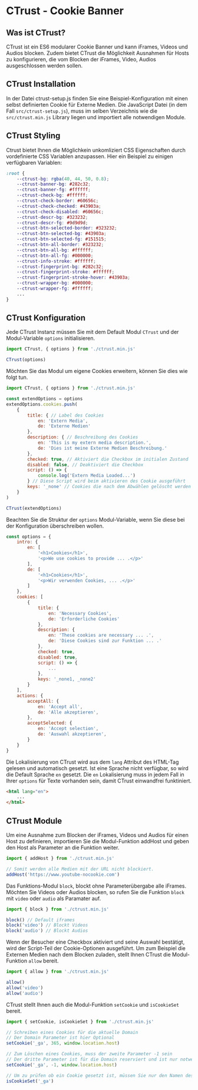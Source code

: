 # CTrust - Cookie Banner

## Was ist CTrust?

CTrust ist ein ES6 modularer Cookie Banner und kann iFrames, Videos und Audios blocken. Zudem bietet CTrust die Möglichkeit Ausnahmen für Hosts zu konfigurieren, die vom Blocken der iFrames, Video, Audios ausgeschlossen werden sollen.

## CTrust Installation

In der Datei ctrust-setup.js finden Sie eine Beispiel-Konfiguration mit einen selbst definierten Cookie für Externe Medien. Die JavaScript Datei (in dem Fall `src/ctrust-setup.js`), muss im selben Verzeichnis wie die `src/ctrust.min.js` Library liegen und importiert alle notwendigen Module.

## CTrust Styling

Ctrust bietet Ihnen die Möglichkein unkomliziert CSS Eigenschaften durch vordefinierte CSS Variablen anzupassen. Hier ein Beispiel zu einigen verfügbaren Variablen:

```scss
:root {
    --ctrust-bg: rgba(40, 44, 50, 0.8);
    --ctrust-banner-bg: #282c32;
    --ctrust-banner-fg: #ffffff;
    --ctrust-check-bg: #ffffff;
    --ctrust-check-border: #60656c;
    --ctrust-check-checked: #43903a;
    --ctrust-check-disabled: #60656c;
    --ctrust-descr-bg: #323232;
    --ctrust-descr-fg: #9d9d9d;
    --ctrust-btn-selected-border: #323232;
    --ctrust-btn-selected-bg: #43903a;
    --ctrust-btn-selected-fg: #151515;
    --ctrust-btn-all-border: #323232;
    --ctrust-btn-all-bg: #ffffff;
    --ctrust-btn-all-fg: #000000;
    --ctrust-info-stroke: #ffffff;
    --ctrust-fingerprint-bg: #282c32;
    --ctrust-fingerprint-stroke: #ffffff;
    --ctrust-fingerprint-stroke-hover: #43903a;
    --ctrust-wrapper-bg: #000000;
    --ctrust-wrapper-fg: #ffffff;
    ...
}
```
## CTrust Konfiguration

Jede CTrust Instanz müssen Sie mit dem Default Modul `CTrust` und der Modul-Variable `options` initialisieren.

```javascript
import CTrust, { options } from './ctrust.min.js'

CTrust(options)
```

Möchten Sie das Modul um eigene Cookies erweitern, können Sie dies wie folgt tun.

```javascript
import CTrust, { options } from './ctrust.min.js'

const extendOptions = options
extendOptions.cookies.push(
    {
        title: { // Label des Cookies
            en: 'Extern Media',
            de: 'Externe Medien'
        },
        description: { // Beschreibung des Cookies
            en: 'This is my extern media description.',
            de: 'Dies ist meine Externe Medien Beschreibung.'
        },
        checked: true, // Aktiviert die Checkbox im initialen Zustand
        disabled: false, // Deaktiviert die Checkbox
        script: () => {
            console.log('Extern Media Loaded...')
        } // Diese Script wird beim aktivieren des Cookie ausgeführt
        keys: '_none' // Cookies die nach dem Abwählen gelöscht werden sollen
    }
)

CTrust(extendOptions)
```

Beachten Sie die Struktur der `options` Modul-Variable, wenn Sie diese bei der Konfiguration überschreiben wollen.

```javascript
const options = {
    intro: {
        en: [
            '<h1>Cookies</h1>',
            '<p>We use cookies to provide ... .</p>'
        ],
        de: [
            '<h1>Cookies</h1>',
            '<p>Wir verwenden Cookies, ... .</p>'
        ]
    },
    cookies: [
        {
            title: {
                en: 'Necessary Cookies',
                de: 'Erforderliche Cookies'
            },
            description: {
                en: 'These cookies are necessary ... .',
                de: 'Diese Cookies sind zur Funktion ... .'
            },
            checked: true,
            disabled: true,
            script: () => {
                ...
            },
            keys: '_none1, _none2'
        }
    ],
    actions: {
        acceptAll: {
            en: 'Accept all',
            de: 'Alle akzeptieren',
        },
        acceptSelected: {
            en: 'Accept selection',
            de: 'Auswahl akzeptieren',
        }
    }
}
```

Die Lokalisierung von CTrust wird aus dem `lang` Attribut des HTML-Tag gelesen und automatisch gesetzt. Ist eine Sprache nicht verfügbar, so wird die Default Sprache `en` gesetzt. Die `en` Lokalisierung muss in jedem Fall in Ihrer `options` für Texte vorhanden sein, damit CTrust einwandfrei funktiniert.

```html
<html lang="en">
    ...
</html>
```

## CTrust Module

Um eine Ausnahme zum Blocken der iFrames, Videos und Audios für einen Host zu definieren, importieren Sie die Modul-Funktion addHost und geben den Host als Parameter an die Funktion weiter.

```javascript
import { addHost } from './ctrust.min.js'

// Somit werden alle Medien mit der URL nicht blockiert.
addHost('https://www.youtube-nocookie.com')
```

Das Funktions-Modul `block`, blockt ohne Parameterübergabe alle iFrames. Möchten Sie Videos oder Audios blocken, so rufen Sie die Funktion `block` mit `video` oder `audio` als Paramater auf.

```javascript
import { block } from './ctrust.min.js'

block() // Default iframes
block('video') // Blockt Videos
block('audio') // Blockt Audios
```

Wenn der Besucher eine Checkbox aktiviert und seine Auswahl bestätigt, wird der Script-Teil der Cookie-Optionen ausgeführt. Um zum Beispiel die Externen Medien nach dem Blocken zuladen, stellt Ihnen CTrust die Modul-Funktion `allow` bereit.

```javascript
import { allow } from './ctrust.min.js'

allow()
allow('video')
allow('audio')
```

CTrust stellt Ihnen auch die Modul-Funktion `setCookie` und `isCookieSet` bereit.

```javascript
import { setCookie, isCookieSet } from './ctrust.min.js'

// Schreiben eines Cookies für die aktuelle Domain
// Der Domain Parameter ist hier Optional
setCookie('_ga', 365, window.location.host)

// Zum Löschen eines Cookies, muss der zweite Parameter -1 sein
// Der dritte Parameter ist für die Domain reserviert und ist nur notwendig wenn Cookies mit Domain Spezifikation gesetzt wurden
setCookie('_ga', -1, window.location.host)

// Um zu prüfen ob ein Cookie gesetzt ist, müssen Sie nur den Namen des Cookies als Parameter übergeben
isCookieSet('_ga')
```
